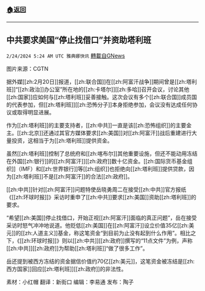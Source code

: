 ###  [:house:返回](README.md)
---


## 中共要求美国“停止找借口”并资助塔利班
`2/24/2024 5:24 AM UTC 雅典娜快讯` [轉載自GNews](https://gnews.org/articles/2337253)

图片来源：CGTN

据外媒[[zh:2月20日]]报道，[[zh:联合国]]在[[zh:阿富汗战争]]期间曾是[[zh:塔利班]]“[[zh:政治]]办公室”所在地的[[zh:卡塔尔]][[zh:多哈]]召开会议，讨论其他[[zh:国家]]应如何与[[zh:塔利班]]妥善接触。这次会议有多个[[zh:联合国]]成员国的代表参加，但[[zh:塔利班]][[zh:恐怖分子]]本身拒绝参加，会议没有达成任何协议或取得明显进展。

作为[[zh:塔利班]]的主要支持者，[[zh:中共]]一直是该[[zh:恐怖组织]]的主要金主。[[zh:北京]]还通过其官方媒体要求[[zh:美国]]对[[zh:阿富汗]]战后重建进行大量投资，这相当于为[[zh:塔利班]]提供资金。

虽然[[zh:塔利班]]控制了总统府和[[zh:喀布尔]]其他重要设施，但还不能动用冻结在外国[[zh:银行]]的[[zh:阿富汗]][[zh:政府]]数十亿资金。[[zh:国际货币基金组织]]（IMF）和[[zh:世界银行]]等[[zh:组织]]也拒绝向[[zh:塔利班]]提供贷款，因为[[zh:塔利班]]不是[[zh:阿富汗]]的合法[[zh:政府]]。

[[zh:中共]]针对[[zh:阿富汗]]问题特使岳晓勇周二在接受[[zh:中共]]官方报纸《[[zh:环球时报]]》采访时重申了[[zh:中共]]要求[[zh:美国]]资助[[zh:塔利班]]的要求。

“希望[[zh:美国]]停止找借口，开始正视[[zh:阿富汗]]面临的真正问题”，岳在接受采访时怒气冲冲地说道。他贬低[[zh:美国]]在[[zh:阿富汗]]设立价值35亿[[zh:美元]]的[[zh:人道主义]]基金，称这笔资金“到目前为止没有起到什么作用”。相比之下，《[[zh:环球时报]]》则以[[zh:中共]][[zh:政府]]撰写的“11点文件”为例，声称[[zh:中共]][[zh:政府]]为帮助[[zh:塔利班]]“做了很多工作”。

岳还提到被西方冻结的资金据信价值约70亿[[zh:美元]]，这笔资金被冻结是[[zh:西方国家]]回应[[zh:塔利班]][[zh:政府]]的非法性。

         
素材：小红帽  翻译：新街口  编辑：李易通   发布：陶子



